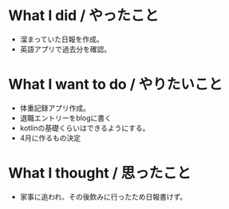 # What I did / やったこと
- 溜まっていた日報を作成。
- 英語アプリで過去分を確認。

# What I want to do / やりたいこと
- 体重記録アプリ作成。
- 退職エントリーをblogに書く
- kotlinの基礎くらいはできるようにする。
- 4月に作るもの決定

# What I thought / 思ったこと
- 家事に追われ、その後飲みに行ったため日報書けず。
